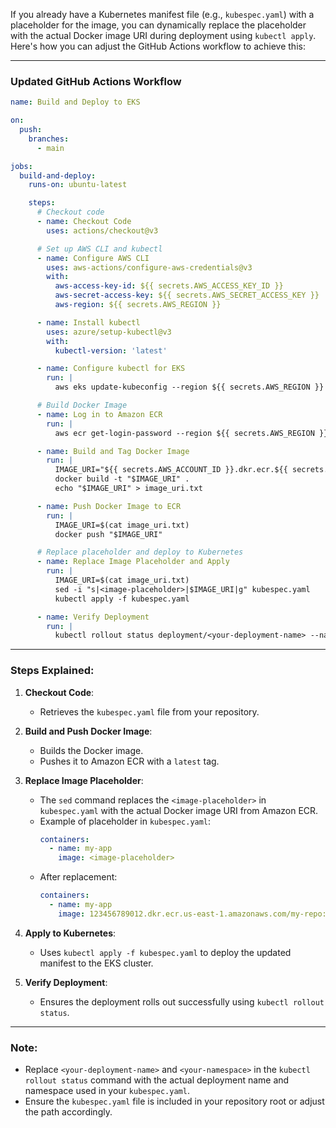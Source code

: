If you already have a Kubernetes manifest file (e.g., `kubespec.yaml`) with a placeholder for the image, you can dynamically replace the placeholder with the actual Docker image URI during deployment using `kubectl apply`. Here's how you can adjust the GitHub Actions workflow to achieve this:

---

### **Updated GitHub Actions Workflow**

```yaml
name: Build and Deploy to EKS

on:
  push:
    branches:
      - main

jobs:
  build-and-deploy:
    runs-on: ubuntu-latest

    steps:
      # Checkout code
      - name: Checkout Code
        uses: actions/checkout@v3

      # Set up AWS CLI and kubectl
      - name: Configure AWS CLI
        uses: aws-actions/configure-aws-credentials@v3
        with:
          aws-access-key-id: ${{ secrets.AWS_ACCESS_KEY_ID }}
          aws-secret-access-key: ${{ secrets.AWS_SECRET_ACCESS_KEY }}
          aws-region: ${{ secrets.AWS_REGION }}

      - name: Install kubectl
        uses: azure/setup-kubectl@v3
        with:
          kubectl-version: 'latest'

      - name: Configure kubectl for EKS
        run: |
          aws eks update-kubeconfig --region ${{ secrets.AWS_REGION }} --name ${{ secrets.CLUSTER_NAME }}

      # Build Docker Image
      - name: Log in to Amazon ECR
        run: |
          aws ecr get-login-password --region ${{ secrets.AWS_REGION }} | docker login --username AWS --password-stdin "${{ secrets.AWS_ACCOUNT_ID }}.dkr.ecr.${{ secrets.AWS_REGION }}.amazonaws.com"

      - name: Build and Tag Docker Image
        run: |
          IMAGE_URI="${{ secrets.AWS_ACCOUNT_ID }}.dkr.ecr.${{ secrets.AWS_REGION }}.amazonaws.com/${{ secrets.ECR_REPOSITORY }}:latest"
          docker build -t "$IMAGE_URI" .
          echo "$IMAGE_URI" > image_uri.txt

      - name: Push Docker Image to ECR
        run: |
          IMAGE_URI=$(cat image_uri.txt)
          docker push "$IMAGE_URI"

      # Replace placeholder and deploy to Kubernetes
      - name: Replace Image Placeholder and Apply
        run: |
          IMAGE_URI=$(cat image_uri.txt)
          sed -i "s|<image-placeholder>|$IMAGE_URI|g" kubespec.yaml
          kubectl apply -f kubespec.yaml

      - name: Verify Deployment
        run: |
          kubectl rollout status deployment/<your-deployment-name> --namespace <your-namespace>
```

---

### **Steps Explained:**

1. **Checkout Code**:
   - Retrieves the `kubespec.yaml` file from your repository.

2. **Build and Push Docker Image**:
   - Builds the Docker image.
   - Pushes it to Amazon ECR with a `latest` tag.

3. **Replace Image Placeholder**:
   - The `sed` command replaces the `<image-placeholder>` in `kubespec.yaml` with the actual Docker image URI from Amazon ECR.
   - Example of placeholder in `kubespec.yaml`:
     ```yaml
     containers:
       - name: my-app
         image: <image-placeholder>
     ```
   - After replacement:
     ```yaml
     containers:
       - name: my-app
         image: 123456789012.dkr.ecr.us-east-1.amazonaws.com/my-repo:latest
     ```

4. **Apply to Kubernetes**:
   - Uses `kubectl apply -f kubespec.yaml` to deploy the updated manifest to the EKS cluster.

5. **Verify Deployment**:
   - Ensures the deployment rolls out successfully using `kubectl rollout status`.

---

### **Note**:
- Replace `<your-deployment-name>` and `<your-namespace>` in the `kubectl rollout status` command with the actual deployment name and namespace used in your `kubespec.yaml`.
- Ensure the `kubespec.yaml` file is included in your repository root or adjust the path accordingly.
